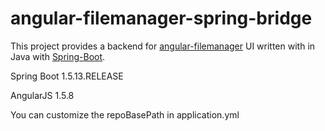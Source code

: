 # angular-filemanager-spring-bridge
This project provides a backend for [angular-filemanager](https://github.com/joni2back/angular-filemanager/) UI written with in Java with [Spring-Boot](https://projects.spring.io/spring-boot/).

Spring Boot  1.5.13.RELEASE

AngularJS   1.5.8

You can customize the repoBasePath in application.yml